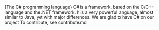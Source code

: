 {The C# programming language}
C# is a framework, based on the C/C++ language and the .NET framework.
It is a very powerful language, almost similar to Java, yet with major differences.
We are glad to have C# on our project
To contribute, see contribute.md 
